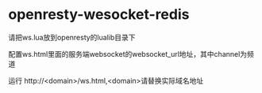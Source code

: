# openresty-wesocket-redis

请把ws.lua放到openresty的lualib目录下

配置ws.html里面的服务端websocket的websocket_url地址，其中channel为频道

运行 http://\<domain\>/ws.html,\<domain\>请替换实际域名地址
